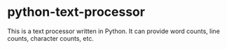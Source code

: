 # python-text-processor
This is a text processor written in Python. It can provide word counts, line counts, character counts, etc.
